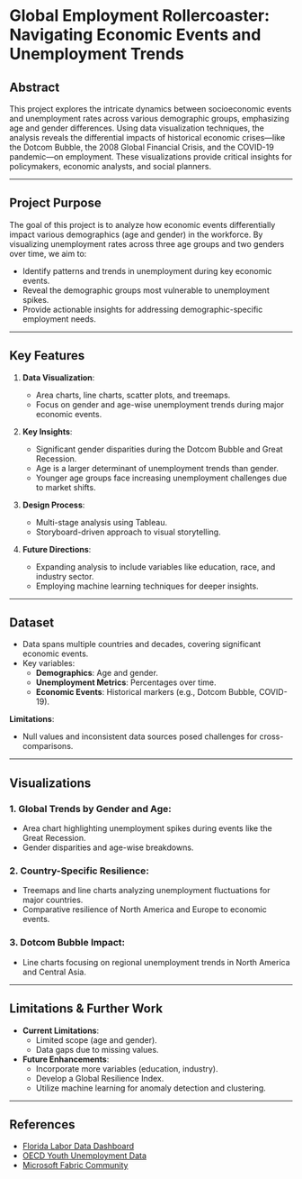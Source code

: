 # Global Employment Rollercoaster: Navigating Economic Events and Unemployment Trends

## Abstract
This project explores the intricate dynamics between socioeconomic events and unemployment rates across various demographic groups, emphasizing age and gender differences. Using data visualization techniques, the analysis reveals the differential impacts of historical economic crises—like the Dotcom Bubble, the 2008 Global Financial Crisis, and the COVID-19 pandemic—on employment. These visualizations provide critical insights for policymakers, economic analysts, and social planners.

---

## Project Purpose
The goal of this project is to analyze how economic events differentially impact various demographics (age and gender) in the workforce. By visualizing unemployment rates across three age groups and two genders over time, we aim to:
- Identify patterns and trends in unemployment during key economic events.
- Reveal the demographic groups most vulnerable to unemployment spikes.
- Provide actionable insights for addressing demographic-specific employment needs.

---

## Key Features
1. **Data Visualization**:
   - Area charts, line charts, scatter plots, and treemaps.
   - Focus on gender and age-wise unemployment trends during major economic events.

2. **Key Insights**:
   - Significant gender disparities during the Dotcom Bubble and Great Recession.
   - Age is a larger determinant of unemployment trends than gender.
   - Younger age groups face increasing unemployment challenges due to market shifts.

3. **Design Process**:
   - Multi-stage analysis using Tableau.
   - Storyboard-driven approach to visual storytelling.

4. **Future Directions**:
   - Expanding analysis to include variables like education, race, and industry sector.
   - Employing machine learning techniques for deeper insights.

---

## Dataset
- Data spans multiple countries and decades, covering significant economic events.
- Key variables:
  - **Demographics**: Age and gender.
  - **Unemployment Metrics**: Percentages over time.
  - **Economic Events**: Historical markers (e.g., Dotcom Bubble, COVID-19).
  
**Limitations**:
- Null values and inconsistent data sources posed challenges for cross-comparisons.

---

## Visualizations
### 1. **Global Trends by Gender and Age**:
   - Area chart highlighting unemployment spikes during events like the Great Recession.
   - Gender disparities and age-wise breakdowns.

### 2. **Country-Specific Resilience**:
   - Treemaps and line charts analyzing unemployment fluctuations for major countries.
   - Comparative resilience of North America and Europe to economic events.

### 3. **Dotcom Bubble Impact**:
   - Line charts focusing on regional unemployment trends in North America and Central Asia.

---

## Limitations & Further Work
- **Current Limitations**:
  - Limited scope (age and gender).
  - Data gaps due to missing values.
- **Future Enhancements**:
  - Incorporate more variables (education, industry).
  - Develop a Global Resilience Index.
  - Utilize machine learning for anomaly detection and clustering.

---

## References
- [Florida Labor Data Dashboard](https://www.floridajobs.org/workforce-statistics/products-and-services/labor-supply-studies)
- [OECD Youth Unemployment Data](https://data.oecd.org/unemp/youth-unemployment-rate.htm#indicator-chart)
- [Microsoft Fabric Community](https://community.fabric.microsoft.com/t5/Data-Stories-Gallery/Unemployed-Analysis/m-p/3558833)
